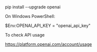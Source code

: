 pip install --upgrade openai

On Windows PowerShell:

$Env:OPENAI_API_KEY = "openai_api_key"

To check API usage

https://platform.openai.com/account/usage